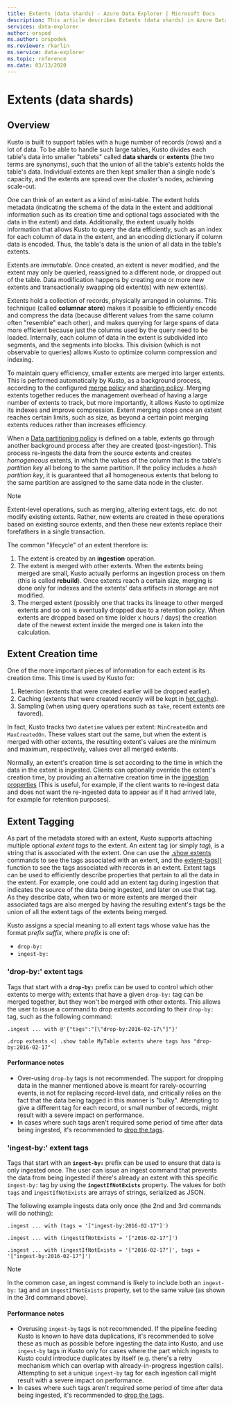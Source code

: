 ```yaml
---
title: Extents (data shards) - Azure Data Explorer | Microsoft Docs
description: This article describes Extents (data shards) in Azure Data Explorer.
services: data-explorer
author: orspod
ms.author: orspodek
ms.reviewer: rkarlin
ms.service: data-explorer
ms.topic: reference
ms.date: 03/13/2020
---
```

# Extents (data shards)

## Overview

Kusto is built to support tables with a huge number of records (rows)
and a lot of data. To be able to handle such large tables, Kusto
divides each table's data into smaller "tablets" called **data shards**
or **extents** (the two terms are synonyms), such that the union of
all the table's extents holds the table's data. Individual extents
are then kept smaller than a single node's capacity, and the extents
are spread over the cluster's nodes, achieving scale-out. 

One can think of an extent as a kind of mini-table. The extent
holds metadata (indicating the schema of the data in the extent
and additional information such as its creation time and optional tags
associated with the data in the extent) and data. Additionally, the extent
usually holds information that allows Kusto to query the data efficiently,
such as an index for each column of data in the extent, and an encoding
dictionary if column data is encoded. Thus, the table's data is the union
of all data in the table's extents.

Extents are *immutable*. Once created, an extent is never modified,
and the extent may only be queried, reassigned to a different node,
or dropped out of the table. Data modification happens by creating
one or more new extents and transactionally swapping old extent(s)
with new extent(s).

Extents hold a collection of records, physically arranged in columns.
This technique (called **columnar store**) makes it possible to efficiently
encode and compress the data (because different values from the same
column often "resemble" each other), and makes querying for large
spans of data more efficient because just the columns used by the query
need to be loaded. Internally, each column of data in the extent is 
subdivided into segments, and the segments into blocks. This division
(which is not observable to queries) allows Kusto to optimize column
compression and indexing.

To maintain query efficiency, smaller extents are merged into larger extents.
This is performed automatically by Kusto, as a background process, according
to the configured [merge policy](mergepolicy.md) and
[sharding policy](shardingpolicy.md).
Merging extents together reduces the management
overhead of having a large number of extents to track, but more importantly,
it allows Kusto to optimize its indexes and improve compression. Extent
merging stops once an extent reaches certain limits, such as size,
as beyond a certain point merging extents reduces rather than increases
efficiency.

When a [Data partitioning policy](partitioningpolicy.md) is defined
on a table, extents go through another background process after they are
created (post-ingestion). This process re-ingests the data from the source extents
and creates *homogeneous* extents, in which the values of the column that is the
table's *partition key* all belong to the same partition. If the policy includes a
*hash partition key*, it is guaranteed that all homogeneous extents that belong to
the same partition are assigned to the same data node in the cluster.

> [!NOTE]
> Extent-level operations, such as merging, altering extent tags, etc. do not modify existing extents.
> Rather, new extents are created in these operations based on existing source extents, and
> then these new extents replace their forefathers in a single transaction.

The common "lifecycle" of an extent therefore is:

1. The extent is created by an **ingestion** operation.
2. The extent is merged with other extents. When the extents being merged
   are small, Kusto actually performs an ingestion process on them (this
   is called **rebuild**). Once extents reach a certain size, merging is
   done only for indexes and the extents' data artifacts in storage are
   not modified.
3. The merged extent (possibly one that tracks its lineage to other
   merged extents and so on) is eventually dropped due to a retention
   policy. When extents are dropped based on time (older x hours / days)
   the creation date of the newest extent inside the merged one is
   taken into the calculation.

## Extent Creation time

One of the more important pieces of information for each extent is its
creation time. This time is used by Kusto for:

1. Retention (extents that were created earlier will be dropped earlier).
2. Caching (extents that were created recently will be kept in [hot cache](cachepolicy.md)).
3. Sampling (when using query operations such as `take`, recent extents
   are favored).

In fact, Kusto tracks two `datetime` values per extent: `MinCreatedOn` and `MaxCreatedOn`.
These values start out the same, but when the extent is merged with other
extents, the resulting extent's values are the minimum and maximum, respectively,
values over all merged extents.

Normally, an extent's creation time is set according to the time in which the data in the extent 
is ingested. Clients can optionally override the extent's creation time, by providing 
an alternative creation time in the [ingestion properties](../../ingestion-properties.md) 
(This is useful, for example, if the client wants to re-ingest data and does not want the re-ingested data to
appear as if it had arrived late, for example for retention purposes).    

## Extent Tagging

As part of the metadata stored with an extent, Kusto supports attaching multiple
optional *extent tags* to the extent. An extent tag (or simply *tag*), is
a string that is associated with the extent. One can use the
[.show extents](extents-commands.md#show-extents)
commands to see the tags associated with an extent, and the
[extent-tags()](../query/extenttagsfunction.md) 
function to see the tags associated with records in an extent.
Extent tags can be used to efficiently describe properties that pertain to 
all the data in the extent.
For example, one could add an extent tag during ingestion that indicates
the source of the data being ingested, and later on use that tag. As they
describe data, when two or more extents are merged their associated tags
are also merged by having the resulting extent's tags be the union of all
the extent tags of the extents being merged.

Kusto assigns a special meaning to all extent tags whose value has the
format *prefix* *suffix*, where *prefix* is one of:

* `drop-by:`
* `ingest-by:`

### 'drop-by:' extent tags

Tags that start with a **`drop-by:`** prefix can be used to control which other
extents to merge with; extents that have a given `drop-by:` tag can be merged
together, but they won't be merged with other extents. This allows the user
to issue a command to drop extents according to their `drop-by:` tag, such as
the following command:

```kusto
.ingest ... with @'{"tags":"[\"drop-by:2016-02-17\"]"}'

.drop extents <| .show table MyTable extents where tags has "drop-by:2016-02-17" 
```

#### Performance notes

* Over-using `drop-by` tags is not recommended. The support for dropping 
data in the manner mentioned above is meant for rarely-occurring events, is not 
for replacing record-level data, and critically relies on the fact that the data 
being tagged in this manner is "bulky". Attempting to give a different tag for 
each record, or small number of records, might result with a severe impact on 
performance.
* In cases where such tags aren't required some period of time after data being ingested,
it's recommended to [drop the tags](extents-commands.md#drop-extent-tags).

### 'ingest-by:' extent tags

Tags that start with an **`ingest-by:`** prefix can be used to ensure that data
is only ingested once. The user can issue an ingest command that prevents
the data from being ingested if there's already an extent with this specific
`ingest-by:` tag by using the **`ingestIfNotExists`** property.
The values for both `tags` and `ingestIfNotExists` are arrays of strings,
serialized as JSON.

The following example ingests data only once (the 2nd and 3rd commands will do nothing):

```kusto
.ingest ... with (tags = '["ingest-by:2016-02-17"]')

.ingest ... with (ingestIfNotExists = '["2016-02-17"]')

.ingest ... with (ingestIfNotExists = '["2016-02-17"]', tags = '["ingest-by:2016-02-17"]')
```

> [!NOTE]
> In the common case, an ingest command is likely to include
> both an `ingest-by:` tag and an `ingestIfNotExists` property,
> set to the same value (as shown in the 3rd command above).

#### Performance notes

- Overusing `ingest-by` tags is not recommended.
If the pipeline feeding Kusto is known to have data duplications, it's recommended
to solve these as much as possible before ingesting the data into Kusto,
and use `ingest-by` tags in Kusto only for cases where the part which ingests to Kusto
could introduce duplicates by itself (e.g. there's a retry mechanism which can overlap
with already-in-progress ingestion calls). Attempting to set a unique `ingest-by` tag
for each ingestion call might result with a severe impact on performance.
- In cases where such tags aren't required some period of time after data being ingested,
it's recommended to [drop the tags](extents-commands.md#drop-extent-tags).
